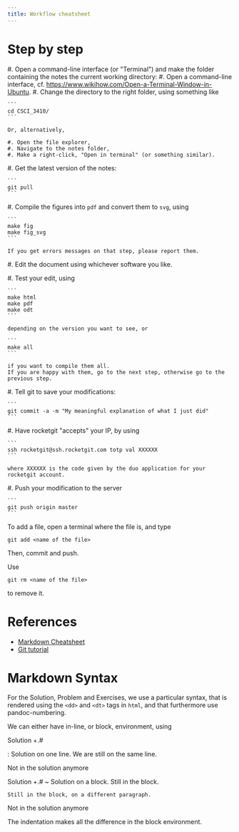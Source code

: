 ```yaml
---
title: Workflow cheatsheet
---
```


<!-- I'm a comment -->

# Step by step

#. Open a command-line interface (or "Terminal") and make the folder containing the notes the current working directory:
    #. Open a command-line interface, cf. <https://www.wikihow.com/Open-a-Terminal-Window-in-Ubuntu>.
    #. Change the directory to the right folder, using something like
    
    ```
    cd CSCI_3410/
    ```
    
    Or, alternatively,
    
    #. Open the file explorer,
    #. Navigate to the notes folder, 
    #. Make a right-click, "Open in terminal" (or something similar).

#. Get the latest version of the notes:  

    ```
    git pull
    ```

#. Compile the figures into `pdf` and convert them to `svg`, using

    ```
    make fig
    make fig_svg
    ```

    If you get errors messages on that step, please report them.

#. Edit the document using whichever software you like.

#. Test your edit, using
    
    ```
    make html
    make pdf
    make odt
    ```
    
    depending on the version you want to see, or
    
    ```
    make all
    ```
    
    if you want to compile them all.
    If you are happy with them, go to the next step, otherwise go to the previous step.

#. Tell git to save your modifications:

    ```
    git commit -a -m "My meaningful explanation of what I just did"
    ```
    
#. Have rocketgit "accepts" your IP, by using
    
    ```
    ssh rocketgit@ssh.rocketgit.com totp val XXXXXX
    ```
    
    where XXXXXX is the code given by the duo application for your rocketgit account.
    
#. Push your modification to the server
    
    ```
    git push origin master
    ```



To add a file, open a terminal where the file is, and type

    git add <name of the file>
    
Then, commit and push.

Use 
    
    git rm <name of the file>
    
to remove it.
    
# References

- [Markdown Cheatsheet](https://github.com/adam-p/markdown-here/wiki/Markdown-Cheatsheet)
- [Git tutorial](http://metatheorem.org/CSCI3300/lectures/git.html)

# Markdown Syntax

For the Solution, Problem and Exercises, we use a particular syntax, that is rendered using the `<dd>` and `<dt>` tags in `html`, and that furthermore use pandoc-numbering.

We can either have in-line, or block, environment, using

Solution +.#

: Solution on one line.
We are still on the same line.

Not in the solution anymore

Solution +.#
~ 
    Solution on a block.
    Still in the block.
    
    Still in the block, on a different paragraph.

Not in the solution anymore

The indentation makes all the difference in the block environment.

